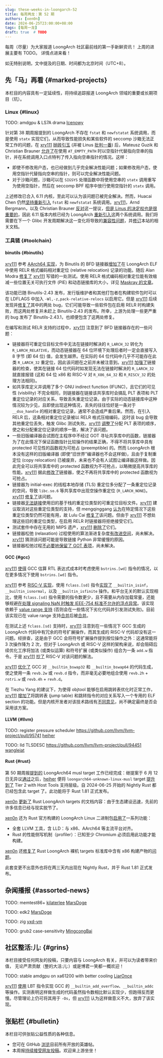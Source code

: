 ```yaml
---
slug: these-weeks-in-loongarch-52
title: 每周两龙：第 52 期
authors: [xen0n]
date: 2024-06-25T23:00:00+08:00
tags: [每周一龙]
draft: true  # TODO
---
```


每周（尽量）为大家报道 LoongArch 社区最前线的第一手新鲜资讯！
上周的进展主要有 TODO。
详情点进来看！

<!-- truncate -->

如无特别说明，文中提及的日期、时间都为北京时间（UTC+8）。

## 先「马」再看 {#marked-projects}

本栏目的内容具有一定延续性，将持续追踪报道 LoongArch 领域的重要或长期项目（坑）。

### Linux {#linux}

TODO: amdgpu & LS7A drama [Icenowy]

针对第 38 期周报提到的 LoongArch 不存在 `fstat` 和 `newfstatat` 系统调用，而是使用 `statx` 实现它们，从而导致性能损失和某些软件的 seccomp 沙箱无法正常工作的问题，在 [xry111] [抛砖引玉](https://lore.kernel.org/loongarch/20240622105621.7922-1-xry111@xry111.site/) (并被 Linus [批判一番](https://lore.kernel.org/loongarch/CAHk-=wgj6h97Ro6oQcOq5YTG0JcKRLN0CtXgYCW_Ci6OSzL5NA@mail.gmail.com/)) 后，Mateusz Guzik 和 Christian Brauner [允许了](https://git.kernel.org/torvalds/c/0ef625bba6fb)在使用 `AT_EMPTY_PATH` 时以空指针代替指向空串的指针，并在系统调用入口点特判了传入指向空串指针的情况。这样：

- 即使不修改用户态，也已经做到几乎完全解决性能问题；如果修改用户态，使用空指针代替指向空串的指针，则可以完全解决性能问题。
- 对于沙箱问题，沙箱可以在 `SIGSYS` 处理函数中将使用空串的 `statx` 调用重写为使用空指针，然后在 seccomp BPF 程序中放行使用空指针的 `statx` 调用。

上述修改已合入 6.11 内核，至此可以认为该问题已被完全解决。然而，Huacai Chen 仍然[坚持](https://lore.kernel.org/loongarch/CAAhV-H7iKyQBvV+J9T1ekxh9OF8h=F9zp_QMyuhFBrFXGHHmTg@mail.gmail.com/)[重新引入](https://lore.kernel.org/loongarch/20240511100157.2334539-1-chenhuacai@loongson.cn/) `fstat` 和 `newfstatat` 系统调用。[xry111]，Arnd Bergmann，以及 Christian Brauner [反对](https://lore.kernel.org/loongarch/20240703-bergwacht-sitzung-ef4f2e63cd70@brauner/)这一提议，[但是 Linus 的决定权也是很重要的](https://lore.kernel.org/loongarch/CAHk-=wi0ejJ=PCZfCmMKvsFmzvVzAYYt1K9vtwke4=arfHiAdg@mail.gmail.com/)，因此 6.11 版本内核已经为 LoongArch [重新引入](https://git.kernel.org/torvalds/c/7697a0fe0154)这两个系统调用。我们将需要在下一个 Glibc 开发周期解决这一变化将导致的[兼容性问题](https://lore.kernel.org/loongarch/3fea167cad483484616e9bbf5ec6374475c4bcc4.camel@xry111.site/)，并[修订](https://github.com/loongson-community/areweloongyet/pull/195)本站的相关文档。

[Icenowy]: https://github.com/Icenowy
[xry111]: https://github.com/xry111

### 工具链 {#toolchain}

#### binutils {#binutils}

[xry111] 参考 [AArch64 实现](https://sourceware.org/pipermail/binutils/2024-May/134367.html)，为 Binutils 的 BFD 链接器[增加了](https://sourceware.org/pipermail/binutils/2024-June/135261.html)在 LoongArch ELF 中使用 RELR 格式编码相对重定位 (relative relocation) 记录的功能。随后 Alan Modra [修复了](https://sourceware.org/pipermail/binutils/2024-July/135464.html) [xry111] 写错的一处测试。使用 RELR 格式编码相对重定位能有效缩减一些位置无关可执行文件 (PIE) 和动态链接库的大小，详见 [Maskray 的文章](https://maskray.me/blog/2021-10-31-relative-relocations-and-relr)。

该功能已随 Binutils-2.43 发布，发行版维护者和其他打包者在构建软件包时可以在 LDFLAGS 中加入 `-Wl,-z,pack-relative-relocs` 以启用它。但是 [xry111] 后续发现并[修复了](https://sourceware.org/pipermail/binutils/2024-August/136147.html)其中的两处 bug，它们可能导致一些软件包在启用 RELR 时构建失败，而这两处修复并未赶上 Binutils-2.43 的发布。所幸，上游为处理一些更严重的 bug 发布了 Binutils-2.43.1，也顺便包含了这两处修复。

在编写和测试 RELR 支持的过程中，[xry111] 注意到了 BFD 链接器存在的一些问题：

- 链接器将可重定位目标文件中无法在链接时解决的 `R_LARCH_32` 转化为 `R_LARCH_RELATIVE`，而动态链接器在 64 位环境下处理后者时一定会直接写入 8 字节 (即 64 位) 值，会发生越界。在实际的 64 位代码中几乎不可能存在此类 `R_LARCH_32` 重定位，因此该问题在之前并未被注意到。[xry111] [加强了](https://sourceware.org/pipermail/binutils/2024-June/135260.html)链接器的检查，使其在链接 64 位代码时如发现无法在链接时解决的 `R_LARCH_32` 就直接报错 (这和 64 位 x86 和 RISC-V 对 `R_X86_64_32` 和 `R_RISCV_32` 的处理方法相同)。
- 如共享库定义并调用了多个 GNU indirect function (IFUNC)，且它们的可见性 (visbility) 不完全相同，则链接器在链接该共享库时会搞乱 PLT 表项和 PLT 重定位记录的对应关系，导致丢失重定位记录。由于实际的动态链接库中这种情况较为少见，且即使出现这种情况，丢失的往往恰好是一条对于 `__dso_handle` 的相对重定位记录，通常不会造成严重后果。然而，在引入 RELR 后，这条相对重定位记录被以 RELR 格式压缩编码，这时该 bug 会导致其他重定位丢失，触发 Glibc 测试失败。[xry111] [调整了](https://sourceware.org/pipermail/binutils/2024-June/135263.html)分配 PLT 表项的顺序，使之和分配重定位记录的顺序一致，解决了该问题。
- 一些旧版编译器会试图在主程序中不经过 GOT 寻址共享库中的函数，链接器为了在此情况下保证函数指针比较操作的结果正确，不得不将共享库中具有 protected 可见性的函数视为可抢占 (preemptible) 的。然而 LoongArch 根本没有这样的旧版编译器 (即使“旧世界”编译器也不会这样做)，且由于复制重定位 (copy relocation) 已被废弃，未来也不会有人试图让编译器这样做。因此完全可以将共享库中的 protected 函数视为不可抢占，以略微提高共享库的性能。[xry111] 据此[修改了](https://sourceware.org/pipermail/binutils/2024-June/135262.html)链接器，使之不再将共享库中的 protected 函数视为可抢占。
- 链接器为 initial-exec 的线程本地存储 (TLS) 重定位多分配了一条重定位记录的空间，导致 `libc.so.6` 等共享库中出现空操作重定位 (`R_LARCH_NONE`)。[xry111] [修复了](https://sourceware.org/pipermail/binutils/2024-June/134902.html)该问题。
- 链接器[无法链接](https://sourceware.org/pipermail/binutils/2024-June/134876.html)使用旧的基于栈的重定位类型的可重定位目标文件。[xry111] 建议取消对这些重定位类型的支持，但 mengqinggang [认为](https://sourceware.org/pipermail/binutils/2024-June/134909.html)在特定情况下这些重定位类型仍然可能有用，故 Lulu Cai [修复了](https://sourceware.org/pipermail/binutils/2024-June/134897.html)该问题。但由于 [xry111] 不想处理这些旧的重定位类型，在启用 RELR 时链接器将拒绝接受它们。
- 测试套件中存在无用的 MIPS 遗产，[xry111] [删除了](https://sourceware.org/pipermail/binutils/2024-June/135022.html)它们。
- 链接器松弛 (relaxation) 过程使用的算法渐进复杂度[有改进空间](https://github.com/loongson-community/discussions/issues/56)，尚未解决。[xry111] 猜测该问题可能是导致链接 Python 非常缓慢的原因。
- 链接器松弛过程[不必要地保留了 GOT 表项](https://github.com/loongson-community/discussions/issues/58)，尚未解决。

#### GCC {#gcc}

[xry111] [使得](https://gcc.gnu.org/r15-1674) GCC 估算 RTL 表达式成本时考虑使用 `bstrins.[wd]` 指令的情况，以在更多情况下使用 `bstrins.[wd]` 指令。

[xry111] 参考 [RISC-V 实现](https://gcc.gnu.org/pipermail/gcc-patches/2024-July/656055.html)，使用 `fclass.[sd]` 指令[实现了](https://gcc.gnu.org/pipermail/gcc-patches/2024-July/656972.html) `__builtin_isinf`，`__builtin_isnormal`，以及 `__builtin_isfinite` 操作。和平台无关的默认实现相比，使用 `fclass.[sd]` 指令需要的指令数更少，且不需要从内存加载常量，还能够规避[在处理 signaling NaN 时触发 IEEE-754 标准不允许的浮点异常](https://gcc.gnu.org/PR66462)。该实现依赖于 [value range 支持](https://gcc.gnu.org/pipermail/gcc-patches/2024-July/657883.html) (否则会在一些情况下劣化代码并引发测试失败)。目前该实现已在 value range 支持[合并](https://gcc.gnu.org/r15-2924)后被[合并](https://gcc.gnu.org/r15-2931)。

在测试上述 `fclass.[sd]` 支持时，[xry111] 注意到在一些情况下 GCC 生成的 LoongArch 代码中有冗余的符号扩展操作，而其生成的 RISC-V 代码却没有这一问题。经排查，这是由于 GCC 会将符号扩展操作提到按位操作之外：这通常能将 3 次操作降为 2 次，但对于 LoongArch 或 RISC-V 这样的架构来说，却会阻碍后续优化工序将加法 (或类似运算) 和符号扩展 (或类似操作) 组合为一条 `add.w` 指令。于是 [xry111] [抄了](https://gcc.gnu.org/r15-2426) RISC-V 对该问题的解法。

[xry111] [优化了](https://gcc.gnu.org/r15-2433) GCC 对 `__builtin_bswap32` 和 `__builtin_bswap64` 的代码生成，使之使用一条 `revb.2w` 或 `revb.d` 指令，而非毫无必要地组合使用 `revb.2h` + `rotri.w` 或 `revb.4h` + `revh.d`。

在 Tiezhu Yang 的建议下，为使得 objtool 能够在启用跳转表优化时正常工作，[xry111] [增加了](https://gcc.gnu.org/pipermail/gcc-patches/2024-July/657641.html)将跳转表 (jump table) 和跳转指令的对应关系写入一个专用的 ELF section 的功能。但是内核开发者对该技术路线有[不同意见](https://lore.kernel.org/loongarch/307bcd3e-f4fe-8cc0-c557-4069c97c6072@loongson.cn/)，尚不确定最终是否会采用该方案。

#### LLVM {#llvm}

TODO: register pressure scheduler https://github.com/llvm/llvm-project/pull/95741 [heiher]

TODO: lld TLSDESC https://github.com/llvm/llvm-project/pull/94451 [wangleiat]

[heiher]: https://github.com/heiher
[wangleiat]: https://github.com/wangleiat

#### Rust {#rust}


第 50 期周报[提到的](./2024-05-30-this-week-in-loongarch-50.md#rust) LoongArch64
musl target 工作已经完成：继提案于 6 月 12 日无异议[通过](https://github.com/rust-lang/compiler-team/issues/753#issuecomment-2162011200)之后，[heiher] 便将
`loongarch64-unknown-linux-musl` target [提升到了](https://github.com/rust-lang/rust/pull/126298)
Tier 2 with Host Tools 支持层级。自 2024-06-25 开始的 Nightly Rust 都已经包含此
target 了。此功能将于 Rust 1.81 正式发布。

[xen0n] [更新了](https://github.com/rust-lang/rust/pull/127053) Rust LoongArch
targets 的文档内容：由于生态建设迅速，先前的许多信息已经与现实脱节了。

[xen0n] 还为 Rust 官方构建的 LoongArch Linux 二进制包[启用了](https://github.com/rust-lang/rust/pull/127078)一系列功能：

* 全套 LLVM 工具，含 LLD：与 x86、AArch64 等主流平台对齐。
* Rust 的性能侧写机制（profiler）：已知至少 Chromium 必须启用此功能才能构建。

[xen0n] 还[修复了](https://github.com/rust-lang/rust/pull/127150) Rust LoongArch
裸机 targets 标准库中含有 x86 构建产物的[问题](https://github.com/rust-lang/rust/issues/125908)。

此套变更不出意外也将在两三天内出现在 Nightly Rust，并于 Rust 1.81 正式发布。

[xen0n]: https://github.com/xen0n

## 杂闻播报 {#assorted-news}

TODO: memtest86+ [kilaterlee] [MarsDoge]

TODO: edk2 [MarsDoge]

TODO: zig [yxd-ym]

TODO: grub2 case-sensitivity [MingcongBai]

[kilaterlee]: https://github.com/kilaterlee
[MarsDoge]: https://github.com/MarsDoge
[MingcongBai]: https://github.com/MingcongBai
[yxd-ym]: https://github.com/yxd-ym

## 社区整活:儿: {#grins}

本栏目接受任何网友的投稿，只要内容与 LoongArch 有关，并可以为读者带来价值，
无论严肃贡献（整的大活:儿:）或是博君一笑都一概欢迎！

TODO: stable amdgpu on xa61200 with better cooling [LiarOnce]

[xry111] [使用](https://gist.github.com/xry111/88fa001fa0ac0a2e78f2cbf3b9f0839a) LBT 指令实现 GCC 的 `__builtin_add_overflow`、`__builtin_addc` 等操作。实测表明这样做生成的代码虽然指令数相比默认实现少，但跑得反而更慢。尽管理论上仍可将其用于 `-Os`，但 [xry111] 认为这样做意义不大，放弃了该实现。

[LiarOnce]: https://github.com/LiarOnce

## 张贴栏 {#bulletin}

本栏目可供张贴公益性质的各种信息。

* 您可在 GitHub [浏览](https://github.com/loongson-community/discussions/labels/%E8%8B%B1%E9%9B%84%E5%B8%96)目前所有开放的英雄帖。
* 本周报[持续接受网友投稿][call-for-submissions]。欢迎来上游坐坐！

[call-for-submissions]: https://github.com/loongson-community/areweloongyet/issues/16
